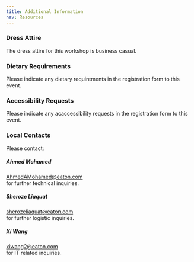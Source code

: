 ```yaml
---
title: Additional Information
nav: Resources
---
```



### Dress Attire 
The dress attire for this workshop is business casual.

### Dietary Requirements
Please indicate any dietary requirements in the registration form to this event.

### Accessibility Requests
Please indicate any acaccessibility requests in the registration form to this event.

### Local Contacts

Please contact:  

##### Ahmed Mohamed
AhmedAMohamed@eaton.com  
for further technical inquiries.

##### Sheroze Liaquat
sherozeliaquat@eaton.com  
for further logistic inquiries.

##### Xi Wang
xiwang2@eaton.com  
for IT related inquiries.